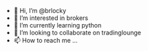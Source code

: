 - 👋 Hi, I’m @brlocky
- 👀 I’m interested in brokers
- 🌱 I’m currently learning python
- 💞️ I’m looking to collaborate on tradinglounge
- 📫 How to reach me ...

